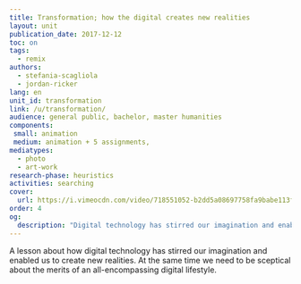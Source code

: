 ```yaml
---
title: Transformation; how the digital creates new realities
layout: unit
publication_date: 2017-12-12
toc: on
tags:
  - remix
authors: 
  - stefania-scagliola
  - jordan-ricker
lang: en
unit_id: transformation
link: /u/transformation/
audience: general public, bachelor, master humanities
components:
 small: animation
 medium: animation + 5 assignments,
mediatypes: 
  - photo
  - art-work
research-phase: heuristics
activities: searching
cover:
  url: https://i.vimeocdn.com/video/718551052-b2dd5a08697758fa9babe113f61862563fc7efd38cd6b326327f62e0b8c56052-d?mw=960&mh=540&q=70
order: 4
og:
  description: "Digital technology has stirred our imagination and enabled us to create new realities"
---
```

A lesson about how digital technology has stirred our imagination and enabled us to create new realities. At the same time we need to be sceptical about the merits of an all-encompassing digital lifestyle.



<!-- more -->
